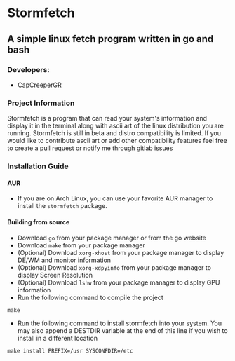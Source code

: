 
# Stormfetch
## A simple linux fetch program written in go and bash

### Developers:
- [CapCreeperGR ](https://gitlab.com/CapCreeperGR)

### Project Information
Stormfetch is a program that can read your system's information and display it in the terminal along with ascii art of the linux distribution you are running.
Stormfetch is still in beta and distro compatibility is limited. If you would like to contribute ascii art or add other compatibility features feel free to create a pull request or notify me through gitlab issues

### Installation Guide
#### AUR
- If you are on Arch Linux, you can use your favorite AUR manager to install the `stormfetch` package.
#### Building from source
- Download `go` from your package manager or from the go website
- Download `make` from your package manager
- (Optional) Download `xorg-xhost` from your package manager to display DE/WM and monitor information
- (Optional) Download `xorg-xdpyinfo` from your package manager to display Screen Resolution
- (Optional) Download `lshw` from your package manager to display GPU information
- Run the following command to compile the project
```
make
```
- Run the following command to install stormfetch into your system. You may also append a DESTDIR variable at the end of this line if you wish to install in a different location
```
make install PREFIX=/usr SYSCONFDIR=/etc
```
